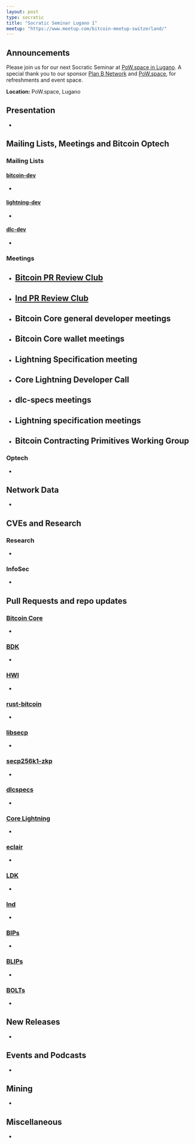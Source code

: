 ```yaml
---
layout: post
type: socratic
title: "Socratic Seminar Lugano 1"
meetup: "https://www.meetup.com/bitcoin-meetup-switzerland/"
---
```


## Announcements
Please join us for our next Socratic Seminar at [PoW.space in Lugano](https://pow.space/). A special thank you to our
sponsor [Plan B Network](https://www.planb.network) and [PoW.space](https://pow.space),
for refreshments and event space.

**Location:** PoW.space, Lugano

## Presentation
-

## Mailing Lists, Meetings and Bitcoin Optech
### Mailing Lists
#### [bitcoin-dev](https://lists.linuxfoundation.org/pipermail/bitcoin-dev)
-

#### [lightning-dev](https://lists.linuxfoundation.org/pipermail/lightning-dev)
-

#### [dlc-dev](https://mailmanlists.org/pipermail/dlc-dev)
-

### Meetings
- [Bitcoin PR Review Club](https://bitcoincore.reviews)
    -
- [lnd PR Review Club](https://lnd.reviews/)
    -
- Bitcoin Core general developer meetings
	-
- Bitcoin Core wallet meetings
	-
- Lightning Specification meeting
    -
- Core Lightning Developer Call
    -
- dlc-specs meetings
    -
- Lightning specification meetings
    -
- Bitcoin Contracting Primitives Working Group
	-

### Optech
-

## Network Data
-

## CVEs and Research
### Research
-

### InfoSec
-

## Pull Requests and repo updates
### [Bitcoin Core](https://github.com/bitcoin/bitcoin)
-

### [BDK](https://github.com/bitcoindevkit/bdk)
-

### [HWI](https://github.com/bitcoin-core/HWI)
-

### [rust-bitcoin](https://github.com/rust-bitcoin/rust-bitcoin)
-

### [libsecp](https://github.com/bitcoin-core/secp256k1)
-

### [secp256k1-zkp](https://github.com/ElementsProject/secp256k1-zkp)
-

### [dlcspecs](https://github.com/discreetlogcontracts/dlcspecs)
-

### [Core Lightning](https://github.com/ElementsProject/lightning)
-

### [eclair](https://github.com/ACINQ/eclair/)
-

### [LDK](https://github.com/lightningdevkit/rust-lightning)
-

### [lnd](https://github.com/lightningnetwork/lnd)
-

### [BIPs](https://github.com/bitcoin/bips)
-

### [BLIPs](https://github.com/lightning/blips)
-

### [BOLTs](https://github.com/lightningnetwork/lightning-rfc)
-

## New Releases
-

## Events and Podcasts
-

## Mining
-

## Miscellaneous
-